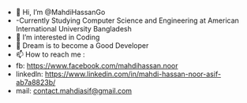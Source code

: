 - 👋 Hi, I’m @MahdiHassanGo
- -Currently Studying Computer Science and Engineering at American International University Bangladesh
- 👀 I’m interested in Coding
- 💞️ Dream is to become a Good Developer 
- 📫 How to reach me :
- fb: https://www.facebook.com/mahdihassan.noor 
- linkedln: https://www.linkedin.com/in/mahdi-hassan-noor-asif-ab7a8823b/
- mail: contact.mahdiasif@gmail.com
<!---
MahdiHassanGo/MahdiHassanGo is a ✨ special ✨ repository because its `README.md` (this file) appears on your GitHub profile.
You can click the Preview link to take a look at your changes.
--->
